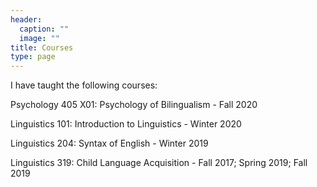```yaml
---
header:
  caption: ""
  image: ""
title: Courses
type: page
---
```


I have taught the following courses:

Psychology 405 X01: Psychology of Bilingualism      - Fall 2020 

Linguistics 101: Introduction to Linguistics        - Winter 2020

Linguistics 204: Syntax of English                  - Winter 2019

Linguistics 319: Child Language Acquisition         - Fall 2017; Spring 2019; Fall 2019